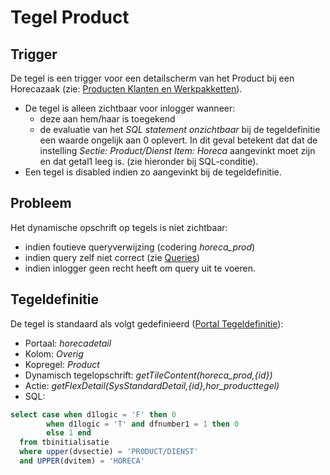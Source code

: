 # Tegel Product

## Trigger

De tegel is een trigger voor een detailscherm van het Product bij een Horecazaak (zie: [Producten Klanten en Werkpakketten](../../../instellen_inrichten/producten_klanten_werkpakketten.md)).

- De tegel is alleen zichtbaar voor inlogger wanneer:
  - deze aan hem/haar is toegekend
  - de evaluatie van het _SQL statement onzichtbaar_ bij de tegeldefinitie een waarde ongelijk aan 0 oplevert. In dit geval betekent dat dat de instelling _Sectie: Product/Dienst Item: Horeca_ aangevinkt moet zijn en dat getal1 leeg is. (zie hieronder bij SQL-conditie).
- Een tegel is disabled indien zo aangevinkt bij de tegeldefinitie.

## Probleem

Het dynamische opschrift op tegels is niet zichtbaar:

- indien foutieve queryverwijzing (codering _horeca_prod_)
- indien query zelf niet correct (zie [Queries](../../../instellen_inrichten/queries.md))
- indien inlogger geen recht heeft om query uit te voeren.

## Tegeldefinitie

De tegel is standaard als volgt gedefinieerd ([Portal Tegeldefinitie](../../../instellen_inrichten/portaldefinitie/portal_tegel.md)):

- Portaal: _horecadetail_
- Kolom: _Overig_
- Kopregel: _Product_
- Dynamisch tegelopschrift: _getTileContent(horeca_prod,{id})_
- Actie: _getFlexDetail(SysStandardDetail,{id},hor_producttegel)_
- SQL:

```sql
select case when d1logic = 'F' then 0
        when d1logic = 'T' and dfnumber1 = 1 then 0
        else 1 end
  from tbinitialisatie
  where upper(dvsectie) = 'PRODUCT/DIENST'
  and UPPER(dvitem) = 'HORECA'
```
